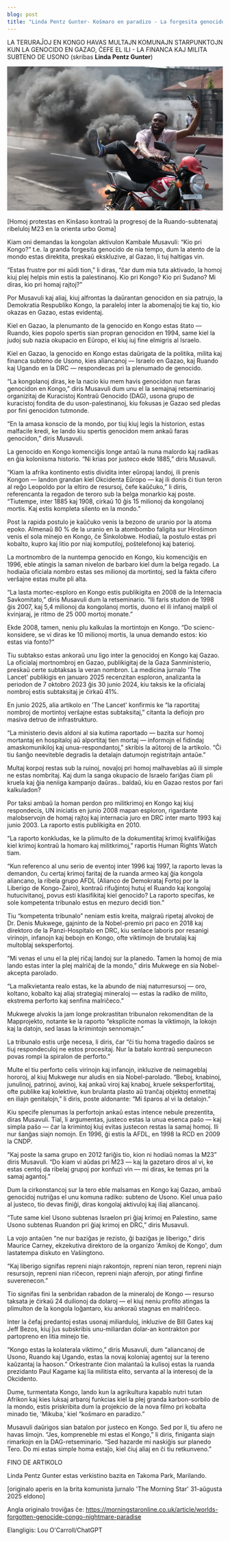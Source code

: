```yaml
---
blog: post
title: "Linda Pentz Gunter- Koŝmaro en paradizo - La forgesita genocido en Kongo"
---
```


LA TERURAĴOJ EN KONGO HAVAS MULTAJN KOMUNAJN STARPUNKTOJN KUN LA GENOCIDO EN
GAZAO, ĈEFE EL ILI - LA FINANCA KAJ MILITA SUBTENO DE USONO (skribas **Linda Pentz Gunter**)




![](/assets/kinshasa_protestor.png)

[Homoj protestas en Kinŝaso kontraŭ la progresoj de la Ruando-subtenataj ribeluloj M23 en la orienta urbo Goma]



Kiam oni demandas la kongolan aktivulon Kambale Musavuli: “Kio pri Kongo?” t.e. la granda forgesita genocido de nia tempo, dum la atento de la mondo estas direktita, preskaŭ ekskluzive, al Gazao, li tuj haltigas vin.

“Estas frustre por mi aŭdi tion,” li diras, “ĉar dum mia tuta aktivado, la homoj kiuj plej helpis min estis la palestinanoj. Kio pri Kongo? Kio pri Sudano? Mi diras, kio pri homaj rajtoj?”

Por Musavuli kaj aliaj, kiuj alfrontas la daŭrantan genocidon en sia patrujo, la Demokratia Respubliko Kongo, la paraleloj inter la abomenaĵoj tie kaj tio, kio okazas en Gazao, estas evidentaj.

Kiel en Gazao, la plenumanto de la genocido en Kongo estas ŝtato — Ruando, kies popolo spertis sian propran genocidon en 1994, same kiel la judoj sub nazia okupacio en Eŭropo, el kiuj iuj fine elmigris al Israelo.

Kiel en Gazao, la genocido en Kongo estas daŭrigata de la politika, milita kaj financa subteno de Usono, kies aliancanoj — Israelo en Gazao, kaj Ruando kaj Ugando en la DRC — respondecas pri la plenumado de genocido.

“La kongolanoj diras, ke la nacio kiu mem havis genocidon nun faras genocidon en Kongo,” diris Musavuli dum unu el la semajnaj retseminarioj organizitaj de Kuracistoj Kontraŭ Genocido (DAG), usona grupo de kuracistoj fondita de du uson-palestinanoj, kiu fokusas je Gazao sed pledas por fini genocidon tutmonde.

“En la amasa konscio de la mondo, por tiuj kiuj legis la historion, estas malfacile kredi, ke lando kiu spertis genocidon mem ankaŭ faras genocidon,” diris Musavuli.

La genocido en Kongo komenciĝis longe antaŭ la nuna malordo kaj radikas en ĝia koloniisma historio. “Ni krias por justeco ekde 1885,” diris Musavuli.

“Kiam la afrika kontinento estis dividita inter eŭropaj landoj, ili prenis Kongon — landon grandan kiel Okcidenta Eŭropo — kaj ili donis ĉi tiun teron al reĝo Leopoldo por la eltiro de resursoj, ĉefe kaŭĉuko,” li diris, referencanta la regadon de teroro sub la belga monarkio kaj poste. “Tiutempe, inter 1885 kaj 1908, cirkaŭ 10 ĝis 15 milionoj da kongolanoj mortis. Kaj estis kompleta silento en la mondo.”

Post la rapida postulo je kaŭĉuko venis la bezono de uranio por la atoma epoko. Almenaŭ 80 % de la uranio en la atombombo faligita sur Hiroŝimon venis el sola minejo en Kongo, ĉe Ŝinkolobwe. Hodiaŭ, la postulo estas pri kobalto, kupro kaj litio por niaj komputiloj, poŝtelefonoj kaj baterioj.

La mortnombro de la nuntempa genocido en Kongo, kiu komenciĝis en 1996, eble atingis la saman nivelon de barbaro kiel dum la belga regado. La hodiaŭa oficiala nombro estas ses milionoj da mortintoj, sed la fakta cifero verŝajne estas multe pli alta.

“La lasta mortec-esploro en Kongo estis publikigita en 2008 de la Internacia Savkomitato,” diris Musavuli dum la retseminario. “Ili faris studon de 1998 ĝis 2007, kaj 5,4 milionoj da kongolanoj mortis, duono el ili infanoj malpli ol kvinjaraj, je ritmo de 25 000 mortoj monate.”

Ekde 2008, tamen, neniu plu kalkulas la mortintojn en Kongo. “Do scienc-konsidere, se vi diras ke 10 milionoj mortis, la unua demando estos: kio estas via fonto?”

Tiu subtakso estas ankoraŭ unu ligo inter la genocidoj en Kongo kaj Gazao. La oficialaj mortnombroj en Gazao, publikigitaj de la Gaza Sanministerio, preskaŭ certe subtaksas la veran nombron. La medicina ĵurnalo 'The Lancet' publikigis en januaro 2025 recenzitan esploron, analizanta la periodon de 7 oktobro 2023 ĝis 30 junio 2024, kiu taksis ke la oficialaj nombroj estis subtaksitaj je ĉirkaŭ 41%.

En junio 2025, alia artikolo en 'The Lancet' konfirmis ke “la raportitaj nombroj de mortintoj verŝajne estas subtaksitaj,” citanta la defiojn pro masiva detruo de infrastrukturo.

“La ministerio devis aldoni al sia kutima raportado — bazita sur homoj mortantaj en hospitaloj aŭ alportitaj tien mortaj — informojn el fidindaj amaskomunikiloj kaj unua-respondantoj,” skribis la aŭtoroj de la artikolo. “Ĉi tiu ŝanĝo neeviteble degradis la detalajn datumojn registritajn antaŭe.”

Multaj korpoj restas sub la ruinoj, novaĵoj pri homoj malhaveblas aŭ ili simple ne estas nombritaj. Kaj dum la sanga okupacio de Israelo fariĝas ĉiam pli kruela kaj ĝia neniiga kampanjo daŭras.. baldaŭ, kiu en Gazao restos por fari kalkuladon?

Por taksi ambaŭ la homan perdon pro militkrimoj en Kongo kaj kiuj respondecis, UN iniciatis en junio 2008 mapan esploron, rigardante malobservojn de homaj rajtoj kaj internacia juro en DRC inter marto 1993 kaj junio 2003. La raporto estis publikigita en 2010.

“La raporto konkludas, ke la plimulto de la dokumentitaj krimoj kvalifikiĝas kiel krimoj kontraŭ la homaro kaj militkrimoj,” raportis Human Rights Watch tiam.

“Kun referenco al unu serio de eventoj inter 1996 kaj 1997, la raporto levas la demandon, ĉu certaj krimoj faritaj de la ruanda armeo kaj ĝia kongola aliancano, la ribela grupo AFDL (Alianco de Demokrataj Fortoj por la Liberigo de Kongo-Zairo), kontraŭ rifuĝintoj hutuj el Ruando kaj kongolaj hutucivitanoj, povus esti klasifikitaj kiel genocido? La raporto specifas, ke sole kompetenta tribunalo estus en mezuro decidi tion.”

Tiu “kompetenta tribunalo” neniam estis kreita, malgraŭ ripetaj alvokoj de Dr. Denis Mukwege, gajninto de la Nobel-premio pri paco en 2018 kaj direktoro de la Panzi-Hospitalo en DRC, kiu senlace laboris por resanigi virinojn, infanojn kaj bebojn en Kongo, ofte viktimojn de brutalaj kaj multoblaj seksperfortoj.

“Mi venas el unu el la plej riĉaj landoj sur la planedo. Tamen la homoj de mia lando estas inter la plej malriĉaj de la mondo,” diris Mukwege en sia Nobel-akcepta parolado.

“La malkvietanta realo estas, ke la abundo de niaj naturresursoj — oro, koltano, kobalto kaj aliaj strategiaj mineraloj — estas la radiko de milito, ekstrema perforto kaj senfina malriĉeco.”

Mukwege alvokis la jam longe prokrastitan tribunalon rekomenditan de la Mapprojekto, notante ke la raporto “eksplicite nomas la viktimojn, la lokojn kaj la datojn, sed lasas la krimintojn sennomajn.”

La tribunalo estis urĝe necesa, li diris, ĉar “ĉi tiu homa tragedio daŭros se tiuj respondeculoj ne estos procesitaj. Nur la batalo kontraŭ senpunecon povas rompi la spiralon de perforto.”

Multe el tiu perforto celis virinojn kaj infanojn, inkluzive de neimageblaj hororoj, al kiuj Mukwege nur aludis en sia Nobel-parolado. “Beboj, knabinoj, junulinoj, patrinoj, avinoj, kaj ankaŭ viroj kaj knaboj, kruele seksperfortitaj, ofte publike kaj kolektive, kun brulanta plasto aŭ tranĉaj objektoj enmetitaj en iliajn genitalojn,” li diris, poste aldonante: “Mi ŝparos al vi la detalojn.”

Kiu specife plenumas la perfortojn ankaŭ estas intence nebule prezentita, diras Musavuli. Tial, li argumentas, justeco estas la unua esenca paŝo — kaj simpla paŝo — ĉar la krimintoj kiuj evitas justecon restas la samaj homoj. Ili nur ŝanĝas siajn nomojn. En 1996, ĝi estis la AFDL, en 1998 la RCD en 2009 la CNDP.

“Kaj poste la sama grupo en 2012 fariĝis tio, kion ni hodiaŭ nomas la M23” diris Musavuli. “Do kiam vi aŭdas pri M23 — kaj la gazetaro diros al vi, ke estas centoj da ribelaj grupoj por konfuzi vin — mi diras, ke temas pri la samaj agantoj.”

Dum la cirkonstancoj sur la tero eble malsamas en Kongo kaj Gazao, ambaŭ genocidoj nutriĝas el unu komuna radiko: subteno de Usono. Kiel unua paŝo al justeco, tio devas finiĝi, diras kongolaj aktivuloj kaj iliaj aliancanoj.

“Tute same kiel Usono subtenas Israelon pri ĝiaj krimoj en Palestino, same Usono subtenas Ruandon pri ĝiaj krimoj en DRC,” diris Musavuli.

La vojo antaŭen “ne nur baziĝas je rezisto, ĝi baziĝas je liberigo,” diris Maurice Carney, ekzekutiva direktoro de la organizo 'Amikoj de Kongo', dum lastatempa diskuto en Vaŝingtono.

“Kaj liberigo signifas repreni niajn rakontojn, repreni nian teron, repreni niajn resursojn, repreni nian riĉecon, repreni niajn aferojn, por atingi finfine suverenecon.”

Tio signifas fini la senbridan rabadon de la mineraloj de Kongo — resurso taksata je ĉirkaŭ 24 duilionoj da dolaroj — el kiuj neniu profito atingas la plimulton de la kongola loĝantaro, kiu ankoraŭ stagnas en malriĉeco.

Inter la ĉefaj predantoj estas usonaj miliarduloj, inkluzive de Bill Gates kaj Jeff Bezos, kiuj ĵus subskribis unu-miliardan dolar-an kontrakton por partopreno en litia minejo tie.

“Kongo estas la kolaterala viktimo,” diris Musavuli, dum “aliancanoj de Usono, Ruando kaj Ugando, estas la novaj koloniaj agentoj sur la tereno kaŭzantaj la ĥaoson.” Orkestrante ĉion malantaŭ la kulisoj estas la ruanda prezidanto Paul Kagame kaj lia militista elito, servanta al la interesoj de la Okcidento.

Dume, turmentata Kongo, lando kun la agrikultura kapablo nutri tutan Afrikon kaj kies luksaj arbaroj funkcias kiel la plej granda karbon-sorbilo de la mondo, estis priskribita dum la projekcio de la nova filmo pri kobalta minado tie, 'Mikuba,' kiel “koŝmaro en paradizo.”

Musavuli daŭrigos sian batalon por justeco en Kongo. Sed por li, tiu afero ne
havas limojn. “Jes, kompreneble mi estas el Kongo,” li diris, finiganta siajn
rimarkojn en la DAG-retseminario. “Sed hazarde mi naskiĝis sur planedo Tero. Do
mi estas simple homa estaĵo, kiel ĉiuj aliaj en ĉi tiu retkunveno.”

FINO DE ARTIKOLO





Linda Pentz Gunter estas verkistino bazita en Takoma Park, Marilando.


[originalo aperis en la brita komunista ĵurnalo 'The Morning Star' 31-aŭgusta 2025 eldono]

Angla originalo troviĝas ĉe:
https://morningstaronline.co.uk/article/worlds-forgotten-genocide-congo-nightmare-paradise



Elangligis: Lou O'Carroll/ChatGPT
